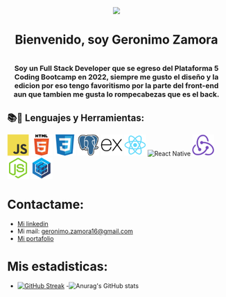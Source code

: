 <div id="header" align="center">
  <img src="https://media4.giphy.com/media/qgQUggAC3Pfv687qPC/giphy.gif" width="300" />
  <h1>Bienvenido, soy Geronimo Zamora<h1/>
  <h3>Soy un Full Stack Developer que se egreso del Plataforma 5 Coding Bootcamp en 2022, siempre me gusto el diseño y la edicion por eso tengo favoritismo por la parte del  front-end aun que tambien me gusta lo rompecabezas que es el back.<h3/>
</div>   
<div  align="left"> 
 <h2 >📚🧰 Lenguajes y Herramientas:</h2>
 <div>
<img src="https://github.com/devicons/devicon/blob/master/icons/javascript/javascript-original.svg" tittle="JavaScript" alt="JavaScript" width="50" height"50"/>
<img src="https://github.com/devicons/devicon/blob/master/icons/html5/html5-original-wordmark.svg" tittle="Html5" alt="Html5" width="50" height"50"/>
<img src="https://github.com/devicons/devicon/blob/master/icons/css3/css3-original.svg" tittle="Css3" alt="Css3" width="50" height"50"/>
<img src="https://github.com/devicons/devicon/blob/master/icons/postgresql/postgresql-original.svg" tittle="PSQL" alt="PSQL" width="50" height"50"/>
<img src="https://github.com/devicons/devicon/blob/master/icons/express/express-original.svg" tittle="Express" alt="Express" width="50" height"50"/>
<img src="https://github.com/devicons/devicon/blob/master/icons/react/react-original.svg" tittle="React" alt="React" width="50" height"50"/>
<img src="https://www.datocms-assets.com/45470/1631026680-logo-react-native.png" tittle="React Native" alt="React Native" width="80" height"80"/>
<img src="https://github.com/devicons/devicon/blob/master/icons/redux/redux-original.svg" tittle="Redux" alt="Redux" width="50" height"50"/>
<img src="https://github.com/devicons/devicon/blob/master/icons/nodejs/nodejs-original.svg" tittle="NodeJs" alt="NodeJs" width="50" height"50"/>
<img src="https://github.com/devicons/devicon/blob/master/icons/sequelize/sequelize-original.svg" tittle="Sequelize" alt="Sequelize" width="50" height"50"/>      
 </div>
</div>
        
 # Contactame:
  - [Mi linkedin](https://www.linkedin.com/in/geronimo-zamora-2a9920242/)
  - Mi mail: geronimo.zamora16@gmail.com
  - [Mi portafolio](https://portafoliop5.netlify.app)   

 # Mis estadisticas: 
   - [![GitHub Streak](https://streak-stats.demolab.com?user=Geronimoz17&theme=blueberry&hide_border=true&locale=es)](https://git.io/streak-stats)
   -![Anurag's GitHub stats](https://github-readme-stats.vercel.app/api?username=Geronimoz17&show_icons=true&theme=radical)
